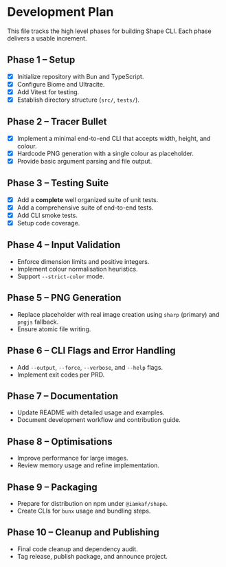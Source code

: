 # Development Plan

This file tracks the high level phases for building Shape CLI. Each phase delivers a usable increment.

## Phase 1 – Setup

- [x] Initialize repository with Bun and TypeScript.
- [x] Configure Biome and Ultracite.
- [x] Add Vitest for testing.
- [x] Establish directory structure (`src/`, `tests/`).

## Phase 2 – Tracer Bullet

- [x] Implement a minimal end-to-end CLI that accepts width, height, and colour.
- [x] Hardcode PNG generation with a single colour as placeholder.
- [x] Provide basic argument parsing and file output.

## Phase 3 – Testing Suite

- [x] Add a **complete** well organized suite of unit tests.
- [x] Add a comprehensive suite of end-to-end tests.
- [x] Add CLI smoke tests.
- [x] Setup code coverage.

## Phase 4 – Input Validation

- Enforce dimension limits and positive integers.
- Implement colour normalisation heuristics.
- Support `--strict-color` mode.

## Phase 5 – PNG Generation

- Replace placeholder with real image creation using `sharp` (primary) and `pngjs` fallback.
- Ensure atomic file writing.

## Phase 6 – CLI Flags and Error Handling

- Add `--output`, `--force`, `--verbose`, and `--help` flags.
- Implement exit codes per PRD.

## Phase 7 – Documentation

- Update README with detailed usage and examples.
- Document development workflow and contribution guide.

## Phase 8 – Optimisations

- Improve performance for large images.
- Review memory usage and refine implementation.

## Phase 9 – Packaging

- Prepare for distribution on npm under `@iamkaf/shape`.
- Create CLIs for `bunx` usage and bundling steps.

## Phase 10 – Cleanup and Publishing

- Final code cleanup and dependency audit.
- Tag release, publish package, and announce project.
